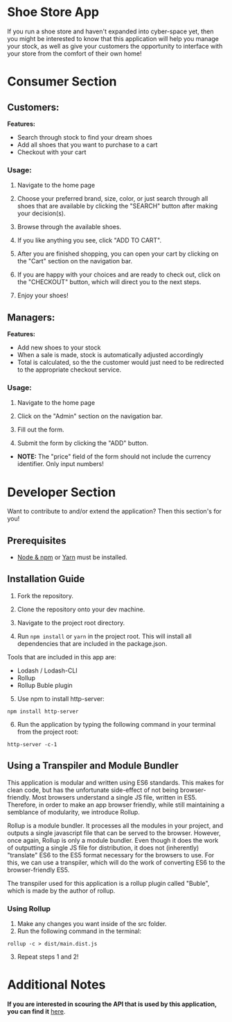 # Shoe Store App

If you run a shoe store and haven't expanded into cyber-space yet, then you might be interested to know that this
application will help you manage your stock, as well as give your customers the opportunity to interface with your
store from the comfort of their own home!

# Consumer Section

## Customers:

__Features:__

* Search through stock to find your dream shoes
* Add all shoes that you want to purchase to a cart
* Checkout with your cart

### Usage:

1. Navigate to the home page

2. Choose your preferred brand, size, color, or just search through all shoes that are available by clicking the
"SEARCH" button after making your decision(s).

3. Browse through the available shoes.

4. If you like anything you see, click "ADD TO CART".

5. After you are finished shopping, you can open your cart by clicking on the "Cart" section on the navigation bar.

6. If you are happy with your choices and are ready to check out, click on the "CHECKOUT" button, which will direct
you to the next steps.

7. Enjoy your shoes!

## Managers:

__Features:__

* Add new shoes to your stock
* When a sale is made, stock is automatically adjusted accordingly
* Total is calculated, so the the customer would just need to be redirected to the appropriate checkout service.

### Usage:

1. Navigate to the home page

2. Click on the "Admin" section on the navigation bar.

3. Fill out the form.

4. Submit the form by clicking the "ADD" button.

* __NOTE:__ The "price" field of the form should not include the currency identifier. Only input numbers!

# Developer Section

Want to contribute to and/or extend the application? Then this section's for you!

## Prerequisites

* [Node & npm](https://nodejs.org/en/) or [Yarn](https://yarnpkg.com/en/docs/install) must be installed.

## Installation Guide

1. Fork the repository.

2. Clone the repository onto your dev machine.

3. Navigate to the project root directory.

4. Run ` npm install ` or ` yarn ` in the project root. This will install all dependencies that are included in 
the package.json.

  Tools that are included in this app are:
  * Lodash / Lodash-CLI
  * Rollup
  * Rollup Buble plugin
  
5. Use npm to install http-server:
```
npm install http-server
```

6. Run the application by typing the following command in your terminal from the project root:
```
http-server -c-1
```
  
## Using a Transpiler and Module Bundler

This application is modular and written using ES6 standards. This makes for clean code, but has the unfortunate side-effect
of not being browser-friendly. Most browsers understand a single JS file, written in ES5. Therefore, in order to make an app 
browser friendly, while still maintaining a semblance of modularity, we introduce Rollup.

Rollup is a module bundler. It processes all the modules in your project, and outputs a single javascript file that can be
served to the browser. However, once again, Rollup is only a module bundler. Even though it does the work of outputting a
single JS file for distribution, it does not (inherently) "translate" ES6 to the ES5 format necessary for the browsers to use.
For this, we can use a transpiler, which will do the work of converting ES6 to the browser-friendly ES5.

The transpiler used for this application is a rollup plugin called "Buble", which is made by the author of rollup.

### Using Rollup

1. Make any changes you want inside of the src folder.
2. Run the following command in the terminal:
```
rollup -c > dist/main.dist.js
```
3. Repeat steps 1 and 2!

# Additional Notes

__If you are interested in scouring the API that is used by this application, you can find it__ [here](https://github.com/ggsbv/testable-shoe-catalogue-api).
